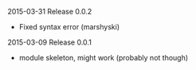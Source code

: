 2015-03-31 Release 0.0.2
- Fixed syntax error (marshyski)

2015-03-09 Release 0.0.1
- module skeleton, might work (probably not though)
